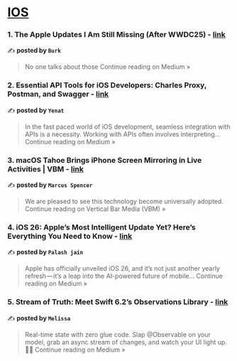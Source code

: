 
<h1><a href=https://medium.com/tag/ios/recommended target="_blank" rel="noopener noreferrer">IOS</a></h1>
<h3>1. The Apple Updates I Am Still Missing (After WWDC25) - <a href="https://burkrosemann.medium.com/the-apple-updates-i-am-still-missing-after-wwdc25-338f2472f97c?source=rss------ios-5" target="_blank" rel="noopener noreferrer">link</a></h3>

✍️ **posted by `Burk`**

<blockquote>No one talks about those
Continue reading on Medium »</blockquote>

<h3>2. Essential API Tools for iOS Developers: Charles Proxy, Postman, and Swagger - <a href="https://medium.com/@yenatlij/essential-api-tools-for-ios-developers-charles-proxy-postman-and-swagger-a9dfb0add0cd?source=rss------ios-5" target="_blank" rel="noopener noreferrer">link</a></h3>

✍️ **posted by `Yenat`**

<blockquote>In the fast paced world of iOS development, seamless integration with APIs is a necessity. Working with APIs often involves interpreting…
Continue reading on Medium »</blockquote>

<h3>3. macOS Tahoe Brings iPhone Screen Mirroring in Live Activities | VBM - <a href="https://medium.com/vertical-bar-media/macos-tahoe-brings-iphone-screen-mirroring-in-live-activities-vbm-fa5b1f26d0b9?source=rss------ios-5" target="_blank" rel="noopener noreferrer">link</a></h3>

✍️ **posted by `Marcus Spencer`**

<blockquote>We are pleased to see this technology become universally adopted.
Continue reading on Vertical Bar Media (VBM) »</blockquote>

<h3>4. iOS 26: Apple’s Most Intelligent Update Yet? Here’s Everything You Need to Know - <a href="https://medium.com/@palashjain9276/ios-26-apples-most-intelligent-update-yet-here-s-everything-you-need-to-know-4709c1aa7d4e?source=rss------ios-5" target="_blank" rel="noopener noreferrer">link</a></h3>

✍️ **posted by `Palash jain`**

<blockquote>Apple has officially unveiled iOS 26, and it’s not just another yearly refresh — it’s a leap into the AI-powered future of mobile…
Continue reading on Medium »</blockquote>

<h3>5.  Stream of Truth: Meet Swift 6.2’s Observations Library - <a href="https://medium.com/@melissazm/stream-of-truth-meet-swift-6-2s-observations-library-22f1720211a6?source=rss------ios-5" target="_blank" rel="noopener noreferrer">link</a></h3>

✍️ **posted by `Melissa`**

<blockquote>Real-time state with zero glue code. Slap @Observable on your model, grab an async stream of changes, and watch your UI light up. 🔄✨
Continue reading on Medium »</blockquote>

